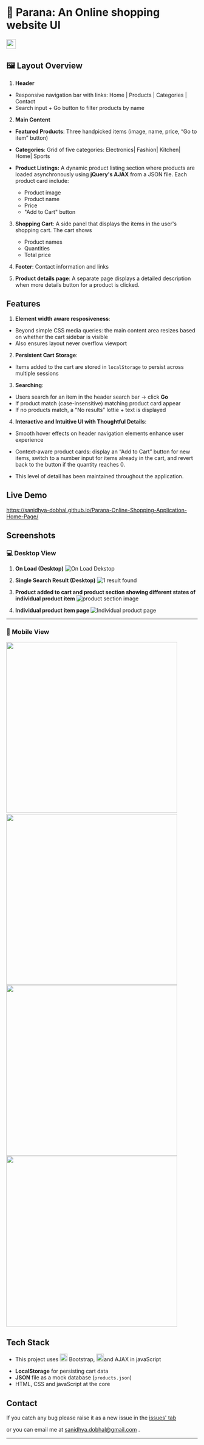 <h1> 🛒  Parana: An Online shopping website UI
<br> 
<img src = "./Images/Logos/jQuery.png" style = "height:25px; margin-top:20px"/></h1>

## 🖼️ Layout Overview

1. **Header**

- Responsive navigation bar with links: Home | Products | Categories | Contact
- Search input + Go button to filter products by name

2. **Main Content**

- **Featured Products**: Three handpicked items (image, name, price, “Go to item” button)
- **Categories**: Grid of five categories: Electronics| Fashion| Kitchen| Home| Sports

- **Product Listings:** A dynamic product listing section where products are loaded asynchronously using **jQuery's AJAX** from a JSON file. Each product card include:
  - Product image
  - Product name
  - Price
  - "Add to Cart" button

3. **Shopping Cart**: A side panel that displays the items in the user's shopping cart. The cart shows

   - Product names
   - Quantities
   - Total price

4. **Footer**: Contact information and links
5. **Product details page**: A separate page displays a detailed description when more details button for a product is clicked.

## Features

1. **Element width aware resposiveness**:

- Beyond simple CSS media queries: the main content area resizes based on whether the cart sidebar is visible
- Also ensures layout never overflow viewport

2. **Persistent Cart Storage**:

- Items added to the cart are stored in `localStorage` to persist across multiple sessions

3. **Searching**:

- Users search for an item in the header search bar → click **Go**
- If product match (case-insensitive) matching product card appear
- If no products match, a “No results” lottie + text is displayed

4. **Interactive and Intuitive UI with Thoughtful Details**:

- Smooth hover effects on header navigation elements enhance user experience

- Context-aware product cards: display an “Add to Cart” button for new items, switch to a number input for items already in the cart, and revert back to the button if the quantity reaches 0.

- This level of detail has been maintained throughout the application.

## Live Demo 

https://sanidhya-dobhal.github.io/Parana-Online-Shopping-Application-Home-Page/

## Screenshots

### 💻 Desktop View

1. **On Load (Desktop)**
   ![On Load Dekstop](./Images/ScreenShots%20for%20Readme/OnLoad%20Dekstop.png)

2. **Single Search Result (Desktop)**
   ![1 result found](./Images//ScreenShots%20for%20Readme/Top%20of%20web%20page%20with%201%20result%20in%20dekstop.png)

3. **Product added to cart and product section showing different states of individual product item**
   ![product section image](./Images/ScreenShots%20for%20Readme/Products%20section%20with%20products%20addded%20to%20cart.png)

4. **Individual product item page**
   ![Individual product page](./Images/ScreenShots%20for%20Readme/Individual%20product%20page.png)

---

### 📱 Mobile View

<img src ="Images/ScreenShots for Readme/OnLoad mobile.jpeg" style = "height: 450px"> &nbsp; <img src = "Images/ScreenShots for Readme/Top of webapp with no results in phone.jpeg" style = "height: 450px">
<img src ="Images/ScreenShots for Readme/products added in cart in phone.jpeg" style = "height: 450px">
<img src ="Images/ScreenShots for Readme/individual items page mobile.jpeg" style = "height: 450px">

## Tech Stack

- This project uses
  <img src = https://getbootstrap.com/docs/5.0/assets/brand/bootstrap-logo.svg style = "height:20px;"></img> Bootstrap,
  <img src = "./Images/Logos/jQuery.png" style = "height:20px; "/>and AJAX in javaScript</p>
- **LocalStorage** for persisting cart data
- **JSON** file as a mock database (`products.json`)
- HTML, CSS and javaScript at the core

## Contact

If you catch any bug please raise it as a new issue in the [issues' tab](https://github.com/Sanidhya-Dobhal/Parana-Online-Shopping-Application-Home-Page/issues)

or you can email me at sanidhya.dobhal@gmail.com
.

---
